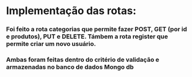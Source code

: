 # Implementação das rotas: </br>
### Foi feito a rota **categorias** que permite fazer POST, GET (por id e produtos), PUT e DELETE. Támbem a rota **register** que permite criar um novo usuário.
### Ambas foram feitas dentro do critério de validação e armazenadas no banco de dados **Mongo db**

